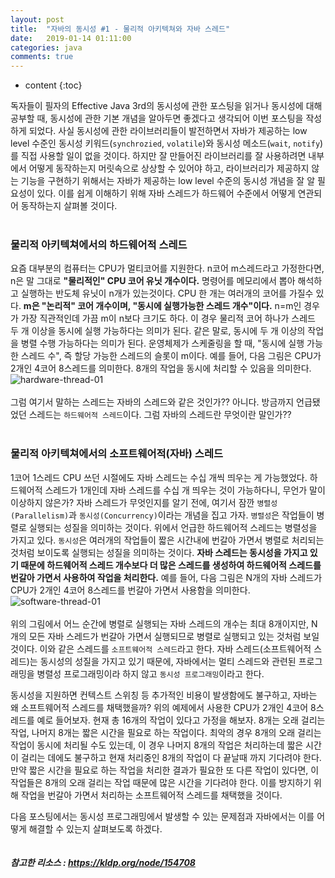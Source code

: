 ```yaml
---
layout: post
title:  "자바의 동시성 #1 - 물리적 아키텍쳐와 자바 스레드"
date:   2019-01-14 01:11:00
categories: java
comments: true
---
```

* content
{:toc}

독자들이 필자의 Effective Java 3rd의 동시성에 관한 포스팅을 읽거나 동시성에 대해 공부할 때, 동시성에 관한 기본 개념을 알아두면 좋겠다고 생각되어 이번 포스팅을 작성하게 되었다. 사실 동시성에 관한 라이브러리들이 발전하면서 자바가 제공하는 low level 수준인 동시성 키워드(`synchrozied`, `volatile`)와 동시성 메소드(`wait`, `notify`)를 직접 사용할 일이 없을 것이다. 하지만 잘 만들어진 라이브러리를 잘 사용하려면 내부에서 어떻게 동작하는지 머릿속으로 상상할 수 있어야 하고, 라이브러리가 제공하지 않는 기능을 구현하기 위해서는 자바가 제공하는 low level 수준의 동시성 개념을 잘 알 필요성이 있다. 이를 쉽게 이해하기 위해 자바 스레드가 하드웨어 수준에서 어떻게 연관되어 동작하는지 살펴볼 것이다. 
<br><br>

### 물리적 아키텍쳐에서의 하드웨어적 스레드
요즘 대부분의 컴퓨터는 CPU가 멀티코어를 지원한다. n코어 m스레드라고 가정한다면, n은 말 그대로 **"물리적인" CPU 코어 유닛 개수이다.** 명령어를 메모리에서 뽑아 해석하고 실행하는 반도체 유닛이 n개가 있는것이다. CPU 한 개는 여러개의 코어를 가질수 있다. **m은 "논리적" 코어 개수이며, "동시에 실행가능한 스레드 개수"이다.** n=m인 경우가 가장 직관적인데 가끔 m이 n보다 크기도 하다. 이 경우 물리적 코어 하나가 스레드 두 개 이상을 동시에 실행 가능하다는 의미가 된다. 같은 말로, 동시에 두 개 이상의 작업을 병렬 수행 가능하다는 의미가 된다. 운영체제가 스케줄링을 할 때, "동시에 실행 가능한 스레드 수", 즉 할당 가능한 스레드의 슬롯이 m이다. 예를 들어, 다음 그림은 CPU가 2개인 4코어 8스레드를 의미한다. 8개의 작업을 동시에 처리할 수 있음을 의미한다.
<br>
![hardware-thread-01](https://user-images.githubusercontent.com/19832483/51107760-22567180-1833-11e9-840e-ac61236b675e.png)
<br><br>
그럼 여기서 말하는 스레드는 자바의 스레드와 같은 것인가?? 아니다. 방금까지 언급됐었던 스레드는 `하드웨어적 스레드`이다. 그럼 자바의 스레드란 무엇이란 말인가?? 
<br><br>

### 물리적 아키텍쳐에서의 소프트웨어적(자바) 스레드
1코어 1스레드 CPU 쓰던 시절에도 자바 스레드는 수십 개씩 띄우는 게 가능했었다. 하드웨어적 스레드가 1개인데 자바 스레드를 수십 개 띄우는 것이 가능하다니, 무언가 말이 이상하지 않은가? 자바 스레드가 무엇인지를 알기 전에, 여기서 잠깐 `병렬성(Parallelism)`과 `동시성(Concurrency)`이라는 개념을 집고 가자. `병렬성`은 작업들이 병렬로 실행되는 성질을 의미하는 것이다. 위에서 언급한 하드웨어적 스레드는 병렬성을 가지고 있다. `동시성`은 여러개의 작업들이 짧은 시간내에 번갈아 가면서 병렬로 처리되는 것처럼 보이도록 실행되는 성질을 의미하는 것이다. **자바 스레드는 동시성을 가지고 있기 때문에 하드웨어적 스레드 개수보다 더 많은 스레드를 생성하여 하드웨어적 스레드를 번갈아 가면서 사용하여 작업을 처리한다.** 예를 들어, 다음 그림은 N개의 자바 스레드가 CPU가 2개인 4코어 8스레드를 번갈아 가면서 사용함을 의미한다.
<br>
![software-thread-01](https://user-images.githubusercontent.com/19832483/51109579-fb9b3980-1838-11e9-8a11-964ee175ab19.png)
<br><br>
위의 그림에서 어느 순간에 병렬로 실행되는 자바 스레드의 개수는 최대 8개이지만, N개의 모든 자바 스레드가 번갈아 가면서 실행되므로 병렬로 실행되고 있는 것처럼 보일것이다. 이와 같은 스레드를 `소프트웨어적 스레드`라고 한다. 자바 스레드(소프트웨어적 스레드)는 동시성의 성질을 가지고 있기 때문에, 자바에서는 멀티 스레드와 관련된 프로그래밍을 병렬성 프로그래밍이라 하지 않고 `동시성 프로그래밍`이라고 한다.

동시성을 지원하면 컨텍스트 스위칭 등 추가적인 비용이 발생함에도 불구하고, 자바는 왜 소프트웨어적 스레드를 채택했을까? 위의 예제에서 사용한 CPU가 2개인 4코어 8스레드를 예로 들어보자. 현재 총 16개의 작업이 있다고 가정을 해보자. 8개는 오래 걸리는 작업, 나머지 8개는 짧은 시간을 필요로 하는 작업이다. 최악의 경우 8개의 오래 걸리는 작업이 동시에 처리될 수도 있는데, 이 경우 나머지 8개의 작업은 처리하는데 짧은 시간이 걸리는 데에도 불구하고 현재 처리중인 8개의 작업이 다 끝날때 까지 기다려야 한다. 만약 짧은 시간을 필요로 하는 작업을 처리한 결과가 필요한 또 다른 작업이 있다면, 이 작업들은 8개의 오래 걸리는 작업 때문에 많은 시간을 기다려야 한다. 이를 방지하기 위해 작업을 번갈아 가면서 처리하는 소프트웨어적 스레드를 채택했을 것이다.

다음 포스팅에서는 동시성 프로그래밍에서 발생할 수 있는 문제점과 자바에서는 이를 어떻게 해결할 수 있는지 살펴보도록 하겠다.
<br><br><br>
***참고한 리소스 : https://kldp.org/node/154708***